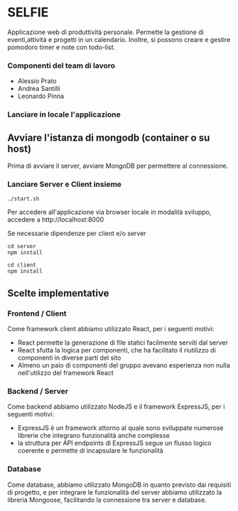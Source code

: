 # SELFIE

Applicazione web di produttività personale.
Permette la gestione di eventi,attività e progetti in un calendario.
Inoltre, si possono creare e gestire pomodoro timer e note con todo-list.

### Componenti del team di lavoro

-   Alessio Prato
-   Andrea Santilli
-   Leonardo Pinna

### Lanciare in locale l'applicazione

## Avviare l'istanza di mongodb (container o su host)

Prima di avviare il server, avviare MongoDB per permettere al connessione.

### Lanciare Server e Client insieme

```(bash)
./start.sh
```

Per accedere all'applicazione via browser locale in modalità sviluppo, accedere a http://localhost:8000

Se necessarie dipendenze per client e/o server

```(bash)
cd server
npm install
```

```(bash)
cd client
npm install
```



## Scelte implementative

### Frontend / Client

Come framework client abbiamo utilizzato React, per i seguenti motivi:

-   React permette la generazione di file statici facilmente serviti dal server
-   React sfutta la logica per componenti, che ha facilitato il riutilizzo di componenti in diverse
    parti del sito
-   Almeno un paio di componenti del gruppo avevano esperienza non nulla nell'utilizzo del framework
    React

### Backend / Server

Come backend abbiamo utilizzato NodeJS e il framework ExpressJS, per i seguenti motivi:

-   ExpressJS è un framework attorno al quale sono sviluppate numerose librerie che integrano
    funzionalità anche complesse
-   la struttura per API endpoints di ExpressJS segue un flusso logico coerente e permette di
    incapsulare le funzionalità

### Database

Come database, abbiamo utilizzato MongoDB in quanto previsto dai requisiti di progetto, e per
integrare le funzionalità del server abbiamo utilizzato la libreria Mongoose, facilitando la
connessione tra server e database.

